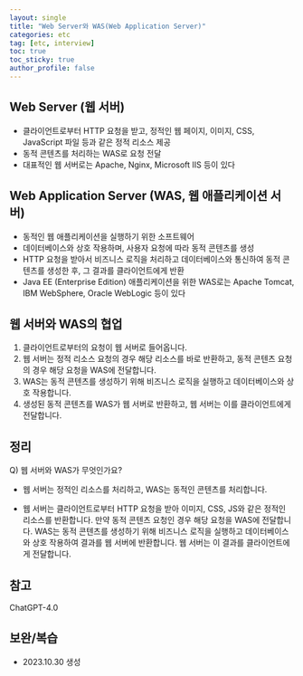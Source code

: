 ```yaml
---
layout: single
title: "Web Server와 WAS(Web Application Server)"
categories: etc
tag: [etc, interview]
toc: true
toc_sticky: true
author_profile: false
---
```

## Web Server (웹 서버)

* 클라이언트로부터 HTTP 요청을 받고, 정적인 웹 페이지, 이미지, CSS, JavaScript 파일 등과 같은 정적 리소스 제공
* 동적 콘텐츠를 처리하는 WAS로 요청 전달
* 대표적인 웹 서버로는 Apache, Nginx, Microsoft IIS 등이 있다



## Web Application Server (WAS, 웹 애플리케이션 서버)

* 동적인 웹 애플리케이션을 실행하기 위한 소프트웨어
* 데이터베이스와 상호 작용하며, 사용자 요청에 따라 동적 콘텐츠를 생성
* HTTP 요청을 받아서 비즈니스 로직을 처리하고 데이터베이스와 통신하여 동적 콘텐츠를 생성한 후, 그 결과를 클라이언트에게 반환
* Java EE (Enterprise Edition) 애플리케이션을 위한 WAS로는 Apache Tomcat, IBM WebSphere, Oracle WebLogic 등이 있다



## 웹 서버와 WAS의 협업

1. 클라이언트로부터의 요청이 웹 서버로 들어옵니다.
2. 웹 서버는 정적 리소스 요청의 경우 해당 리소스를 바로 반환하고, 동적 콘텐츠 요청의 경우 해당 요청을 WAS에 전달합니다.
3. WAS는 동적 콘텐츠를 생성하기 위해 비즈니스 로직을 실행하고 데이터베이스와 상호 작용합니다.
4. 생성된 동적 콘텐츠를 WAS가 웹 서버로 반환하고, 웹 서버는 이를 클라이언트에게 전달합니다.



## 정리

Q) 웹 서버와 WAS가 무엇인가요?

* 웹 서버는 정적인 리소스를 처리하고, WAS는 동적인 콘텐츠를 처리합니다.

* 웹 서버는 클라이언트로부터 HTTP 요청을 받아 이미지, CSS, JS와 같은 정적인 리소스를 반환합니다. 만약 동적 콘텐츠 요청인 경우 해당 요청을 WAS에 전달합니다. WAS는 동적 콘텐츠를 생성하기 위해 비즈니스 로직을 실행하고 데이터베이스와 상호 작용하여 결과를 웹 서버에 반환합니다. 웹 서버는 이 결과를 클라이언트에게 전달합니다.



## 참고

ChatGPT-4.0



## 보완/복습

* 2023.10.30 생성
